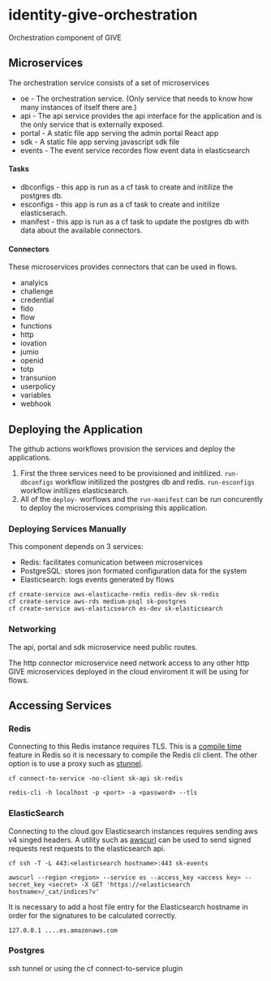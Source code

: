 # identity-give-orchestration
Orchestration component of GIVE


## Microservices

The orchestration service consists of a set of microservices

 - oe - The orchestration service. (Only service that needs to know how many instances of itself there are.)
 - api - The api service provides the api interface for the application and is the only service that is externally exposed.
 - portal - A static file app serving the admin portal React app
 - sdk - A static file app serving javascript sdk file
 - events - The event service recordes flow event data in elasticsearch

#### Tasks ####

 - dbconfigs - this app is run as a cf task to create and initilize the postgres db.
 - esconfigs - this app is run as a cf task to create and initilize elasticserach.
 - manifest - this app is run as a cf task to update the postgres db with data about the available connectors.

#### Connectors ####
These microservices provides connectors that can be used in flows.

 - analyics
 - challenge
 - credential
 - fido
 - flow
 - functions
 - http
 - iovation
 - jumio
 - openid
 - totp
 - transunion
 - userpolicy
 - variables
 - webhook

## Deploying the Application

The github actions workflows provision the services and deploy the applications.
 1. First the three services need to be provisioned and initilized. `run-dbconfigs` workflow initilized the postgres db and redis. `run-esconfigs` workflow initilizes elasticsearch.
 2. All of the `deploy-` worflows and the `run-manifest` can be run concurently to deploy the microservices comprising this application.

### Deploying Services Manually
This component depends on 3 services:
 - Redis: facilitates comunication between microservices
 - PostgreSQL: stores json formated configuration data for the system
 - Elasticsearch: logs events generated by flows

```
cf create-service aws-elasticache-redis redis-dev sk-redis
cf create-service aws-rds medium-psql sk-postgres
cf create-service aws-elasticsearch es-dev sk-elasticsearch
```

### Networking

The api, portal and sdk microservice need public routes.

The http connector microservice need network access to any other http GIVE microservices deployed in the cloud enviroment it will be using for flows.

## Accessing Services

### Redis

Connecting to this Redis instance requires TLS. This is a [compile time](https://redis.io/topics/encryption) feature in Redis so it is necessary to compile the Redis cli client. The other option is to use a proxy such as [stunnel](https://www.stunnel.org/).

```
cf connect-to-service -no-client sk-api sk-redis
```
```
redis-cli -h localhost -p <port> -a <password> --tls
```

### ElasticSearch

Connecting to the cloud.gov Elasticsearch instances requires sending aws v4 singed headers. A utility such as [awscurl](https://github.com/okigan/awscurl) can be used to send signed requests rest requests to the elasticsearch api.

```
cf ssh -T -L 443:<elasticsearch hostname>:443 sk-events
```
```
awscurl --region <region> --service es --access_key <access key> --secret_key <secret> -X GET 'https://<elasticsearch hostname>/_cat/indices?v'
```
It is necessary to add a host file entry for the Elasticsearch hostname in order for the signatures to be calculated correctly.
```
127.0.0.1 ....es.amazonaws.com
```

### Postgres

ssh tunnel or using the cf connect-to-service plugin

